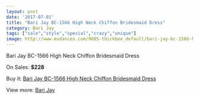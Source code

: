 ```yaml
---
layout: post
date: '2017-07-01'
title: "Bari Jay BC-1566 High Neck Chiffon Bridesmaid Dress"
category: Bari Jay
tags: ["sale","style","special","crazy","unique"]
image: http://www.eudances.com/9885-thickbox_default/bari-jay-bc-1566-high-neck-chiffon-bridesmaid-dress.jpg
---
```

Bari Jay BC-1566 High Neck Chiffon Bridesmaid Dress

On Sales: **$228**
<a href="https://www.eudances.com/en/bari-jay/3248-bari-jay-bc-1566-high-neck-chiffon-bridesmaid-dress.html"><amp-img layout="responsive" width="600" height="600" src="//www.eudances.com/9885-thickbox_default/bari-jay-bc-1566-high-neck-chiffon-bridesmaid-dress.jpg" alt="Bari Jay BC-1566 High Neck Chiffon Bridesmaid Dress 0" /></a>
<a href="https://www.eudances.com/en/bari-jay/3248-bari-jay-bc-1566-high-neck-chiffon-bridesmaid-dress.html"><amp-img layout="responsive" width="600" height="600" src="//www.eudances.com/9887-thickbox_default/bari-jay-bc-1566-high-neck-chiffon-bridesmaid-dress.jpg" alt="Bari Jay BC-1566 High Neck Chiffon Bridesmaid Dress 1" /></a>
<a href="https://www.eudances.com/en/bari-jay/3248-bari-jay-bc-1566-high-neck-chiffon-bridesmaid-dress.html"><amp-img layout="responsive" width="600" height="600" src="//www.eudances.com/9886-thickbox_default/bari-jay-bc-1566-high-neck-chiffon-bridesmaid-dress.jpg" alt="Bari Jay BC-1566 High Neck Chiffon Bridesmaid Dress 2" /></a>

Buy it: [Bari Jay BC-1566 High Neck Chiffon Bridesmaid Dress](https://www.eudances.com/en/bari-jay/3248-bari-jay-bc-1566-high-neck-chiffon-bridesmaid-dress.html "Bari Jay BC-1566 High Neck Chiffon Bridesmaid Dress")

View more: [Bari Jay](https://www.eudances.com/en/56-bari-jay "Bari Jay")